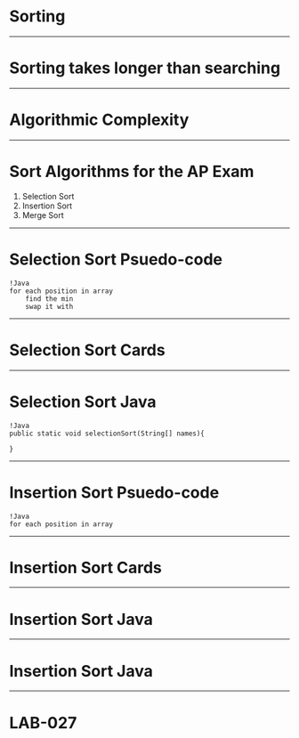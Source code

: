 # Sorting
---

# Sorting takes longer than searching

---
# Algorithmic Complexity

---
# Sort Algorithms for the AP Exam

1. Selection Sort
2. Insertion Sort
3. Merge Sort

---
# Selection Sort Psuedo-code

	!Java
	for each position in array
		find the min 
		swap it with 

---
# Selection Sort Cards

---
# Selection Sort Java

	!Java
	public static void selectionSort(String[] names){
	
	}

---
# Insertion Sort Psuedo-code

	!Java
	for each position in array
		
---
# Insertion Sort Cards

---
# Insertion Sort Java

---
# Insertion Sort Java

---
# LAB-027
